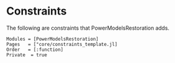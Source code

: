 # Constraints

The following are constraints that PowerModelsRestoration adds.

```@autodocs
Modules = [PowerModelsRestoration]
Pages   = ["core/constraints_template.jl]
Order   = [:function]
Private  = true
```